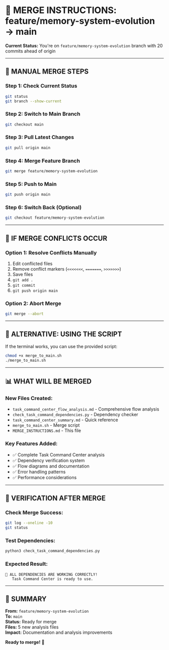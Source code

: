 # 🔄 MERGE INSTRUCTIONS: feature/memory-system-evolution → main

**Current Status:** You're on `feature/memory-system-evolution` branch with 20 commits ahead of origin

---

## 🎯 **MANUAL MERGE STEPS**

### **Step 1: Check Current Status**
```bash
git status
git branch --show-current
```

### **Step 2: Switch to Main Branch**
```bash
git checkout main
```

### **Step 3: Pull Latest Changes**
```bash
git pull origin main
```

### **Step 4: Merge Feature Branch**
```bash
git merge feature/memory-system-evolution
```

### **Step 5: Push to Main**
```bash
git push origin main
```

### **Step 6: Switch Back (Optional)**
```bash
git checkout feature/memory-system-evolution
```

---

## 🚨 **IF MERGE CONFLICTS OCCUR**

### **Option 1: Resolve Conflicts Manually**
1. Edit conflicted files
2. Remove conflict markers (`<<<<<<<`, `=======`, `>>>>>>>`)
3. Save files
4. `git add .`
5. `git commit`
6. `git push origin main`

### **Option 2: Abort Merge**
```bash
git merge --abort
```

---

## 🔧 **ALTERNATIVE: USING THE SCRIPT**

If the terminal works, you can use the provided script:

```bash
chmod +x merge_to_main.sh
./merge_to_main.sh
```

---

## 📊 **WHAT WILL BE MERGED**

### **New Files Created:**
- `task_command_center_flow_analysis.md` - Comprehensive flow analysis
- `check_task_command_dependencies.py` - Dependency checker
- `task_command_center_summary.md` - Quick reference
- `merge_to_main.sh` - Merge script
- `MERGE_INSTRUCTIONS.md` - This file

### **Key Features Added:**
- ✅ Complete Task Command Center analysis
- ✅ Dependency verification system
- ✅ Flow diagrams and documentation
- ✅ Error handling patterns
- ✅ Performance considerations

---

## 🎯 **VERIFICATION AFTER MERGE**

### **Check Merge Success:**
```bash
git log --oneline -10
git status
```

### **Test Dependencies:**
```bash
python3 check_task_command_dependencies.py
```

### **Expected Result:**
```
🎉 ALL DEPENDENCIES ARE WORKING CORRECTLY!
   Task Command Center is ready to use.
```

---

## 📝 **SUMMARY**

**From:** `feature/memory-system-evolution`  
**To:** `main`  
**Status:** Ready for merge  
**Files:** 5 new analysis files  
**Impact:** Documentation and analysis improvements  

**Ready to merge!** 🚀 